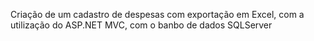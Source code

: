 
Criação de um cadastro de despesas com exportação em Excel, com a utilização do ASP.NET MVC, com o banbo de dados SQLServer
